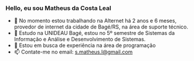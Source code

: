 ### Hello, eu sou Matheus da Costa Leal

- 🔭 No momento estou trabalhando na Alternet há 2 anos e 6 meses, provedor de internet da cidade de Bagé/RS, na área de suporte técnico.
- 🌱 Estudo na UNIDEAU Bagé, estou no 5º semestre de Sistemas da Informação e Análise e Desenvolvimento de Sistemas.
- 👯 Estou em busca de experiência na área de programação
- 📫 Contate-me no email: s.matheus.l@gmail.com
